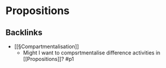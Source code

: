 # Propositions
## Backlinks
* [[§Compartmentalisation]]
	* Might I want to compsrtmentalise difference activities in [[Propositions]]? #p1

<!-- #p1 -->

<!-- {BearID:578A8F8D-72BF-455E-AEEE-845F03F3C773-3967-000003347DF61D2C} -->
